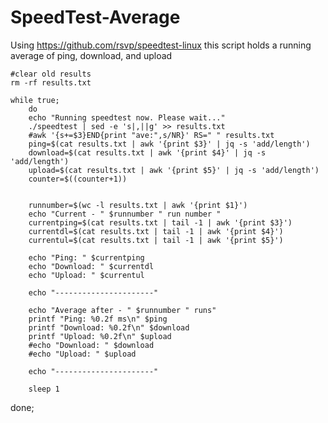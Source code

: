 # SpeedTest-Average
Using https://github.com/rsvp/speedtest-linux this script holds a running average of ping, download, and upload


 
    #clear old results
    rm -rf results.txt

    while true;
        do
        echo "Running speedtest now. Please wait..."
        ./speedtest | sed -e 's|,||g' >> results.txt
        #awk '{s+=$3}END{print "ave:",s/NR}' RS=" " results.txt
        ping=$(cat results.txt | awk '{print $3}' | jq -s 'add/length')
        download=$(cat results.txt | awk '{print $4}' | jq -s 'add/length')
        upload=$(cat results.txt | awk '{print $5}' | jq -s 'add/length')
        counter=$((counter+1))


        runnumber=$(wc -l results.txt | awk '{print $1}')
        echo "Current - " $runnumber " run number "
        currentping=$(cat results.txt | tail -1 | awk '{print $3}')
        currentdl=$(cat results.txt | tail -1 | awk '{print $4}')
        currentul=$(cat results.txt | tail -1 | awk '{print $5}')
        
        echo "Ping: " $currentping 
        echo "Download: " $currentdl 
        echo "Upload: " $currentul 

        echo "----------------------"

        echo "Average after - " $runnumber " runs"
        printf "Ping: %0.2f ms\n" $ping
        printf "Download: %0.2f\n" $download
        printf "Upload: %0.2f\n" $upload
        #echo "Download: " $download
        #echo "Upload: " $upload 
        
        echo "----------------------"

        sleep 1
        
done;

